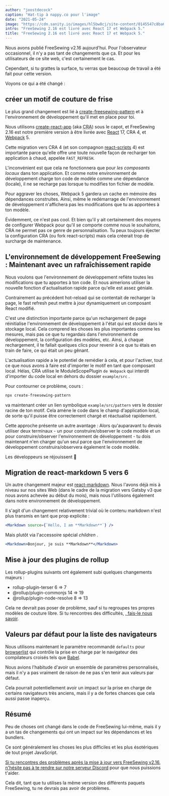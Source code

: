 ```yaml
---
author: "joostdecock"
caption: "Hat-tip à nappy.co pour l'image"
date: "2021-05-24"
image: "https://cdn.sanity.io/images/hl5bw8cj/site-content/0145547c8ba61dde1a6553dc8de318f53e27cbe5-2000x1333.jpg"
intro: "FreeSewing 2.16 est livré avec React 17 et Webpack 5."
title: "FreeSewing 2.16 est livré avec React 17 et Webpack 5."
---
```



Nous avons publié FreeSewing v2.16 aujourd'hui. Pour l'observateur occasionnel, il n'y a pas tant de changements que ça. Et pour les utilisateurs de ce site web, c'est certainement le cas.

Cependant, si tu grattes la surface, tu verras que beaucoup de travail a été fait pour cette version.

Voyons ce qui a été changé :

## créer un motif de couture de frise

Le plus grand changement est lié à [create-freesewing-pattern](https://www.npmjs.com/package/create-freesewing-pattern) et à l'environnement de développement qu'il met en place pour toi.

Nous utilisons [create-react-app](https://www.npmjs.com/package/create-react-app) (aka <abbr title='Create React App'>CRA</abbr>) sous le capot, et FreeSewing 2.16 est notre première version à être livrée avec [React](https://reactjs.org/) 17, CRA 4, et [Webpack](https://webpack.js.org/) 5.

Cette migration vers CRA 4 (et son compagnon [react-scripts](https://www.npmjs.com/package/react-scripts) 4) est importante parce qu'elle offre une toute nouvelle façon de recharger ton application à chaud, appelée `FAST_REFRESH`.

L'inconvénient est que cela ne fonctionnera que pour *les composants locaux* dans ton application. Et comme notre environnement de développement charge ton code de modèle comme une dépendance (locale), il ne se recharge pas lorsque tu modifies ton fichier de modèle.

Pour aggraver les choses, Webpack 5 gardera un cache en mémoire des dépendances construites. Ainsi, même le redémarrage de l'environnement de développement n'affichera pas les modifications que tu as apportées à ton modèle.

Évidemment, ce n'est pas cool. Et bien qu'il y ait certainement des moyens de configurer Webpack pour qu'il se comporte comme nous le souhaitons, CRA ne permet pas ce genre de personnalisation. Tu peux toujours éjecter la configuration CRA (ou fork react-scripts) mais cela créerait trop de surcharge de maintenance.

## L'environnement de développement FreeSewing : Maintenant avec un rafraîchissement rapide

Nous voulons que l'environnement de développement reflète toutes les modifications que tu apportes à ton code. Et nous aimerions utiliser la nouvelle fonction d'actualisation rapide parce qu'elle est assez géniale.

Contrairement au précédent hot-reload qui se contentait de recharger la page, le fast refresh peut mettre à jour dynamiquement un composant React modifié.

C'est une distinction importante parce qu'un rechargement de page réinitialise l'environnement de développement à l'état qui est stocké dans le stockage local. Cela comprend les choses les plus importantes comme les mesures, mais pas ce que tu regardais dans l'environnement de développement, la configuration des modèles, etc. Ainsi, à chaque rechargement, il te fallait quelques clics pour revenir à ce que tu étais en train de faire, ce qui était un peu gênant.

L'actualisation rapide a le potentiel de remédier à cela, et pour l'activer, tout ce que nous avons à faire est d'importer le motif en tant que composant local. Hélas, CRA utilise le ModuleScopePlugin `de Webpack` qui interdit d'importer du code local en dehors du dossier `example/src` .

Pour contourner ce problème, cours :

```bash
npx create-freesewing-pattern
```

va maintenant créer un lien symbolique `example/src/pattern` vers le dossier racine de ton motif. Cela amène le code dans le champ d'application local, de sorte qu'il puisse être correctement chargé et réactualisé rapidement.

Cette approche présente un autre avantage : Alors qu'auparavant tu devais utiliser deux terminaux - un pour construire/observer le code modèle et un pour construire/observer l'environnement de développement - tu dois maintenant n'en charger qu'un seul parce que l'environnement de développement construira/observera également le code modèle.

Les développeurs se réjouissent 🎉

## Migration de react-markdown 5 vers 6

Un autre changement majeur est [react-markdown](https://www.npmjs.com/package/react-markdown). Nous l'avons déjà mis à niveau sur nos sites Web (dans le cadre de la migration vers Gatsby v3 que nous avons achevée au début du mois), mais nous l'utilisons également dans notre environnement de développement.

Il s'agit d'un changement relativement trivial où le contenu markdown n'est plus transmis en tant que prop explicite :

```jsx
<Markdown source={`Hello, I am **Markdown**`} />
```

Mais plutôt via l'accessoire spécial *children* .

```jsx
<Markdown>Bonjour, je suis **Markdown**</Markdown>
```

## Mise à jour des plugins de rollup

Les rollup-plugins suivants ont également subi quelques changements majeurs :

- rollup-plugin-terser 6 => 7
- @rollup/plugin-commonjs 14 => 19
- @rollup/plugin-node-resolve 8 => 13

Cela ne devrait pas poser de problème, sauf si tu regroupes tes propres modèles de couture libre. Si tu rencontres des difficultés, [, fais-le nous savoir](https://discord.freesewing.org/).

## Valeurs par défaut pour la liste des navigateurs

Nous utilisons maintenant le paramètre recommandé `defaults` pour [browserlist](https://github.com/browserslist/browserslist) qui contrôle la prise en charge par le navigateur des compilateurs croisés tels que [Babel](https://babeljs.io/).

Nous avions l'habitude d'avoir un ensemble de paramètres personnalisés, mais il n'y a pas vraiment de raison de ne pas s'en tenir aux valeurs par défaut.

Cela pourrait potentiellement avoir un impact sur la prise en charge de certains navigateurs très anciens, mais il y a de fortes chances que cela aussi passe inaperçu.

## Résumé

Peu de choses ont changé dans le code de FreeSewing lui-même, mais il y a un tas de changements qui ont un impact sur les dépendances et les bundlers.

Ce sont généralement les choses les plus difficiles et les plus ésotériques de tout projet JavaScript.

[Si tu rencontres des problèmes après la mise à jour vers FreeSewing v2.16, n'hésite pas à te rendre sur notre serveur Discord](https://discord.freesewing.org/) pour que nous puissions t'aider.

Cela dit, tant que tu utilises la même version des différents paquets FreeSewing, tu ne devrais pas avoir de problèmes.

